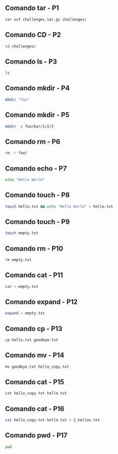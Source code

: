 ## Comando tar - P1

```sh
tar xvf challenges.tar.gz challenges/ 
```

## Comando CD - P2

```sh
cd challenges/ 
```

## Comando ls - P3

```sh
ls 
```

## Comando mkdir - P4
```sh
mkdir "foo"  
```

## Comando mkdir - P5

```sh
mkdir -p foo/bar/1/2/3 
```

## Comando rm - P6

```sh
rm -r foo/ 
```

## Comando echo - P7

```sh
echo "Hello World" 
```

## Comando touch - P8

```sh
touch hello.txt && echo "Hello World" > hello.txt 
```

## Comando touch - P9

```sh
touch empty.txt
```

## Comando rm - P10

```sh
rm empty.txt
```

## Comando cat - P11

```sh
cat > empty.txt 
```

## Comando expand - P12

```sh
expand > empty.txt  
```

## Comando cp - P13

```sh
cp hello.txt goodbye.txt
```

## Comando mv - P14

```sh
mv goodbye.txt hello_copy.txt
```

## Comando cat - P15

```sh
cat hello_copy.txt hello.txt 
```

## Comando cat - P16

```sh
cat hello_copy.txt hello.txt > 2_hellos.txt
```

## Comando pwd - P17

```sh
pwd
```

